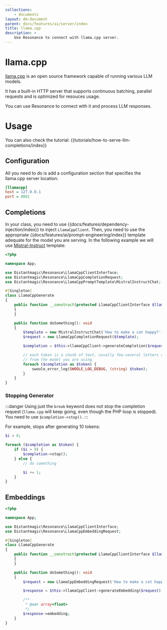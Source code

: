 ```yaml
---
collections: 
    - documents
layout: dm:document
parent: docs/features/ai/server/index
title: llama.cpp
description: >
    Use Resonance to connect with llama.cpp server.
---
```


# llama.cpp

[llama.cpp](https://github.com/ggerganov/llama.cpp) is an open source framework
capable of running various LLM models.

It has a built-in HTTP server that supports continuous batching, parallel 
requests and is optimized for resouces usage.

You can use Resonance to connect with it and process LLM responses.

# Usage

You can also check the tutorial: {{tutorials/how-to-serve-llm-completions/index}}

## Configuration

All you need to do is add a configuration section that specifies the llama.cpp
server location:

```ini
[llamacpp]
host = 127.0.0.1
port = 8081
```

## Completions

In your class, you need to use {{docs/features/dependency-injection/index}} to
inject `LlamaCppClient`. Then, you need to use the appropriate 
{{docs/features/ai/prompt-engineering/index}} template adequate for the model 
you are serving. In the following example we will use 
[Mistral-Instruct](https://docs.mistral.ai/models/#chat-template) template:

```php
<?php

namespace App;

use Distantmagic\Resonance\LlamaCppClientInterface;
use Distantmagic\Resonance\LlamaCppCompletionRequest;
use Distantmagic\Resonance\LlamaCppPromptTemplate\MistralInstructChat;

#[Singleton]
class LlamaCppGenerate 
{
    public function __construct(protected LlamaCppClientInterface $llamaCppClient) 
    {
    }

    public function doSomething(): void
    {
        $template = new MistralInstructChat('How to make a cat happy?');
        $request = new LlamaCppCompletionRequest($template);

        $completion = $this->llamaCppClient->generateCompletion($request);

        // each token is a chunk of text, usually few-several letters returned
        // from the model you are using
        foreach ($completion as $token) {
            swoole_error_log(SWOOLE_LOG_DEBUG, (string) $token);
        }
    }
}
```

### Stopping Generator

:::danger
Using just the `break` keyword does not stop the completion request 
(`llama.cpp` will keep going, even though the PHP loop is stopped). You need
to use `$completion->stop()`. 
:::

For example, stops after generating 10 tokens:

```php
$i = 0;

foreach ($completion as $token) {
    if ($i > 9) {
        $completion->stop();
    } else {
        // do something

        $i += 1;
    }
}
```

## Embeddings

```php
<?php

namespace App;

use Distantmagic\Resonance\LlamaCppClientInterface;
use Distantmagic\Resonance\LlamaCppEmbeddingRequest;

#[Singleton]
class LlamaCppGenerate 
{
    public function __construct(protected LlamaCppClientInterface $llamaCppClient) 
    {
    }

    public function doSomething(): void
    {
        $request = new LlamaCppEmbeddingRequest('How to make a cat happy?');

        $response = $this->llamaCppClient->generateEmbedding($request);

        /**
         * @var array<float>
         */
        $response->embedding;
    }
}
```
